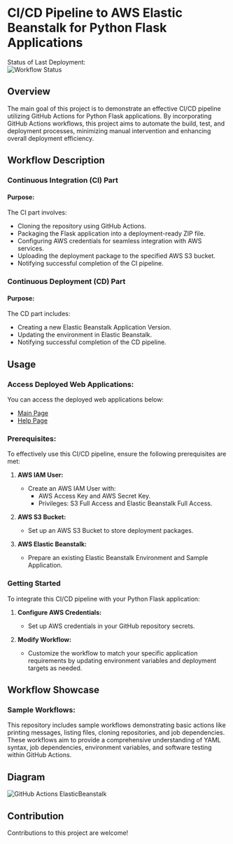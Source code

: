 # CI/CD Pipeline to AWS Elastic Beanstalk for Python Flask Applications
Status of Last Deployment: <br>
![Workflow Status](https://github.com/DimitryZH/CI-CD-pipeline-GitHubActions-AWS-Beanstalk/actions/workflows/main.yml/badge.svg)

## Overview

The main goal of this project is to demonstrate an effective CI/CD pipeline utilizing GitHub Actions for Python Flask applications. By incorporating GitHub Actions workflows, this project aims to automate the build, test, and deployment processes, minimizing manual intervention and enhancing overall deployment efficiency.

## Workflow Description

### Continuous Integration (CI) Part

#### Purpose:

The CI part involves:

- Cloning the repository using GitHub Actions.
- Packaging the Flask application into a deployment-ready ZIP file.
- Configuring AWS credentials for seamless integration with AWS services.
- Uploading the deployment package to the specified AWS S3 bucket.
- Notifying successful completion of the CI pipeline.

### Continuous Deployment (CD) Part

#### Purpose:

The CD part includes:

- Creating a new Elastic Beanstalk Application Version.
- Updating the environment in Elastic Beanstalk.
- Notifying successful completion of the CD pipeline.

## Usage

### Access Deployed Web Applications:

You can access the deployed web applications below:

- [Main Page](http://myflask-env.eba-pttmjwuz.us-east-1.elasticbeanstalk.com/)
- [Help Page](http://myflask-env.eba-pttmjwuz.us-east-1.elasticbeanstalk.com/help)

### Prerequisites:

To effectively use this CI/CD pipeline, ensure the following prerequisites are met:

1. **AWS IAM User:**
   - Create an AWS IAM User with:
     - AWS Access Key and AWS Secret Key.
     - Privileges: S3 Full Access and Elastic Beanstalk Full Access.

2. **AWS S3 Bucket:**
   - Set up an AWS S3 Bucket to store deployment packages.

3. **AWS Elastic Beanstalk:**
   - Prepare an existing Elastic Beanstalk Environment and Sample Application.

### Getting Started

To integrate this CI/CD pipeline with your Python Flask application:

1. **Configure AWS Credentials:**
   - Set up AWS credentials in your GitHub repository secrets.

2. **Modify Workflow:**
   - Customize the workflow to match your specific application requirements by updating environment variables and deployment targets as needed.

## Workflow Showcase

### Sample Workflows:

This repository includes sample workflows demonstrating basic actions like printing messages, listing files, cloning repositories, and job dependencies. These workflows aim to provide a comprehensive understanding of YAML syntax, job dependencies, environment variables, and software testing within GitHub Actions.

## Diagram

![GitHub Actions ElasticBeanstalk](https://github.com/DimitryZH/CI-CD-pipeline-GitHubActions-AWS-Beanstalk/assets/146372946/025645ba-8e77-482a-b291-007449881c62)

## Contribution

Contributions to this project are welcome! 


